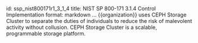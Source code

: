id: ssp_nist800171r1_3_1_4
title: NIST SP 800-171 3.1.4 Control Implementation
format: markdown
...
{{organization}} uses CEPH Storage Cluster to separate the duties of individuals to reduce the risk of malevolent activity without collusion. CEPH Storage Cluster is a scalable, programmable storage platform.

